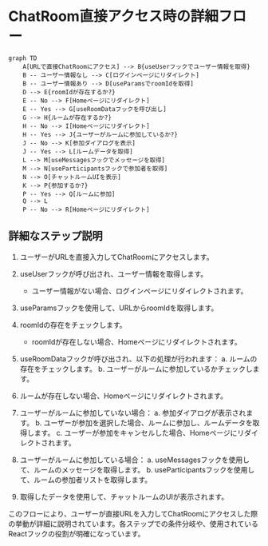# ChatRoom直接アクセス時の詳細フロー

```mermaid
graph TD
    A[URLで直接ChatRoomにアクセス] --> B{useUserフックでユーザー情報を取得}
    B -- ユーザー情報なし --> C[ログインページにリダイレクト]
    B -- ユーザー情報あり --> D[useParamsでroomIdを取得]
    D --> E{roomIdが存在するか?}
    E -- No --> F[Homeページにリダイレクト]
    E -- Yes --> G[useRoomDataフックを呼び出し]
    G --> H{ルームが存在するか?}
    H -- No --> I[Homeページにリダイレクト]
    H -- Yes --> J{ユーザーがルームに参加しているか?}
    J -- No --> K[参加ダイアログを表示]
    J -- Yes --> L[ルームデータを取得]
    L --> M[useMessagesフックでメッセージを取得]
    M --> N[useParticipantsフックで参加者を取得]
    N --> O[チャットルームUIを表示]
    K --> P{参加するか?}
    P -- Yes --> Q[ルームに参加]
    Q --> L
    P -- No --> R[Homeページにリダイレクト]
```

## 詳細なステップ説明

1. ユーザーがURLを直接入力してChatRoomにアクセスします。

2. useUserフックが呼び出され、ユーザー情報を取得します。
   - ユーザー情報がない場合、ログインページにリダイレクトされます。

3. useParamsフックを使用して、URLからroomIdを取得します。

4. roomIdの存在をチェックします。
   - roomIdが存在しない場合、Homeページにリダイレクトされます。

5. useRoomDataフックが呼び出され、以下の処理が行われます：
   a. ルームの存在をチェックします。
   b. ユーザーがルームに参加しているかチェックします。

6. ルームが存在しない場合、Homeページにリダイレクトされます。

7. ユーザーがルームに参加していない場合：
   a. 参加ダイアログが表示されます。
   b. ユーザーが参加を選択した場合、ルームに参加し、ルームデータを取得します。
   c. ユーザーが参加をキャンセルした場合、Homeページにリダイレクトされます。

8. ユーザーがルームに参加している場合：
   a. useMessagesフックを使用して、ルームのメッセージを取得します。
   b. useParticipantsフックを使用して、ルームの参加者リストを取得します。

9. 取得したデータを使用して、チャットルームのUIが表示されます。

このフローにより、ユーザーが直接URLを入力してChatRoomにアクセスした際の挙動が詳細に説明されています。各ステップでの条件分岐や、使用されているReactフックの役割が明確になっています。
